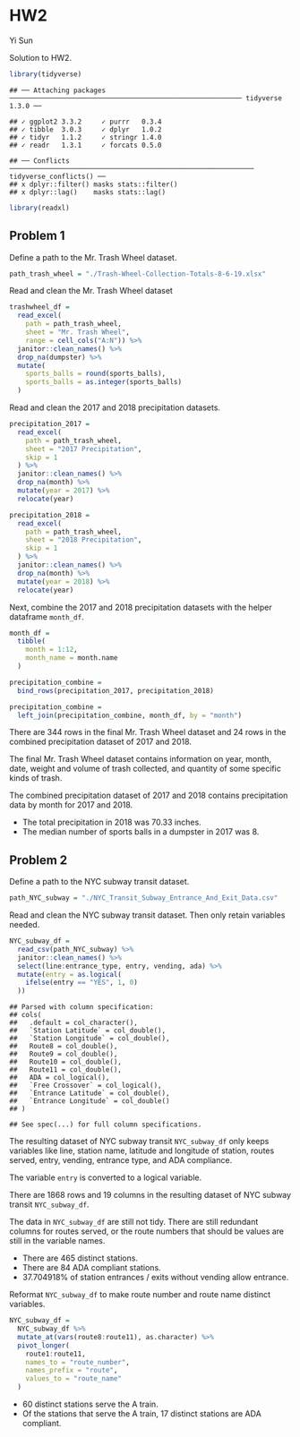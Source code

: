 HW2
================
Yi Sun

Solution to HW2.

``` r
library(tidyverse)
```

    ## ── Attaching packages ────────────────────────────────────────────────────────── tidyverse 1.3.0 ──

    ## ✓ ggplot2 3.3.2     ✓ purrr   0.3.4
    ## ✓ tibble  3.0.3     ✓ dplyr   1.0.2
    ## ✓ tidyr   1.1.2     ✓ stringr 1.4.0
    ## ✓ readr   1.3.1     ✓ forcats 0.5.0

    ## ── Conflicts ───────────────────────────────────────────────────────────── tidyverse_conflicts() ──
    ## x dplyr::filter() masks stats::filter()
    ## x dplyr::lag()    masks stats::lag()

``` r
library(readxl)
```

## Problem 1

Define a path to the Mr. Trash Wheel dataset.

``` r
path_trash_wheel = "./Trash-Wheel-Collection-Totals-8-6-19.xlsx"
```

Read and clean the Mr. Trash Wheel dataset

``` r
trashwheel_df = 
  read_excel(
    path = path_trash_wheel, 
    sheet = "Mr. Trash Wheel", 
    range = cell_cols("A:N")) %>% 
  janitor::clean_names() %>% 
  drop_na(dumpster) %>% 
  mutate(
    sports_balls = round(sports_balls),
    sports_balls = as.integer(sports_balls)
  )
```

Read and clean the 2017 and 2018 precipitation datasets.

``` r
precipitation_2017 = 
  read_excel(
    path = path_trash_wheel, 
    sheet = "2017 Precipitation", 
    skip = 1
  ) %>% 
  janitor::clean_names() %>% 
  drop_na(month) %>% 
  mutate(year = 2017) %>% 
  relocate(year)

precipitation_2018 = 
  read_excel(
    path = path_trash_wheel, 
    sheet = "2018 Precipitation", 
    skip = 1
  ) %>% 
  janitor::clean_names() %>% 
  drop_na(month) %>% 
  mutate(year = 2018) %>% 
  relocate(year)
```

Next, combine the 2017 and 2018 precipitation datasets with the helper
dataframe `month_df`.

``` r
month_df = 
  tibble(
    month = 1:12,
    month_name = month.name
  )

precipitation_combine = 
  bind_rows(precipitation_2017, precipitation_2018)

precipitation_combine = 
  left_join(precipitation_combine, month_df, by = "month")
```

There are 344 rows in the final Mr. Trash Wheel dataset and 24 rows in
the combined precipitation dataset of 2017 and 2018.

The final Mr. Trash Wheel dataset contains information on year, month,
date, weight and volume of trash collected, and quantity of some
specific kinds of trash.

The combined precipitation dataset of 2017 and 2018 contains
precipitation data by month for 2017 and 2018.

  - The total precipitation in 2018 was 70.33 inches.
  - The median number of sports balls in a dumpster in 2017 was 8.

## Problem 2

Define a path to the NYC subway transit dataset.

``` r
path_NYC_subway = "./NYC_Transit_Subway_Entrance_And_Exit_Data.csv"
```

Read and clean the NYC subway transit dataset. Then only retain
variables needed.

``` r
NYC_subway_df = 
  read_csv(path_NYC_subway) %>% 
  janitor::clean_names() %>% 
  select(line:entrance_type, entry, vending, ada) %>% 
  mutate(entry = as.logical(
    ifelse(entry == "YES", 1, 0)
  ))
```

    ## Parsed with column specification:
    ## cols(
    ##   .default = col_character(),
    ##   `Station Latitude` = col_double(),
    ##   `Station Longitude` = col_double(),
    ##   Route8 = col_double(),
    ##   Route9 = col_double(),
    ##   Route10 = col_double(),
    ##   Route11 = col_double(),
    ##   ADA = col_logical(),
    ##   `Free Crossover` = col_logical(),
    ##   `Entrance Latitude` = col_double(),
    ##   `Entrance Longitude` = col_double()
    ## )

    ## See spec(...) for full column specifications.

The resulting dataset of NYC subway transit `NYC_subway_df` only keeps
variables like line, station name, latitude and longitude of station,
routes served, entry, vending, entrance type, and ADA compliance.

The variable `entry` is converted to a logical variable.

There are 1868 rows and 19 columns in the resulting dataset of NYC
subway transit `NYC_subway_df`.

The data in `NYC_subway_df` are still not tidy. There are still
redundant columns for routes served, or the route numbers that should be
values are still in the variable names.

  - There are 465 distinct stations.
  - There are 84 ADA compliant stations.
  - 37.704918% of station entrances / exits without vending allow
    entrance.

Reformat `NYC_subway_df` to make route number and route name distinct
variables.

``` r
NYC_subway_df = 
  NYC_subway_df %>% 
  mutate_at(vars(route8:route11), as.character) %>% 
  pivot_longer(
    route1:route11,
    names_to = "route_number",
    names_prefix = "route",
    values_to = "route_name"
  )
```

  - 60 distinct stations serve the A train.
  - Of the stations that serve the A train, 17 distinct stations are ADA
    compliant.
